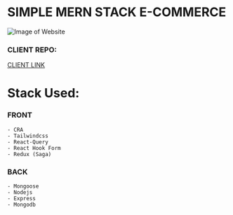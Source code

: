 # SIMPLE MERN STACK E-COMMERCE

![Image of Website](https://i.ibb.co/6Pj0cxX/website.jpg)

### CLIENT REPO:

[CLIENT LINK](https://github.com/dhencios15/k-commerce)

# Stack Used:

### FRONT

    - CRA
    - Tailwindcss
    - React-Query
    - React Hook Form
    - Redux (Saga)

### BACK

    - Mongoose
    - Nodejs
    - Express
    - Mongodb

